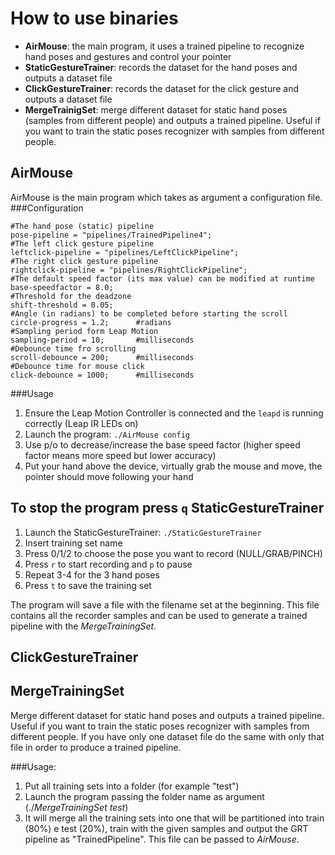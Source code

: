 How to use binaries
=======
 
* **AirMouse**: the main program, it uses a trained pipeline to recognize hand poses and gestures and control your pointer
* **StaticGestureTrainer**: records the dataset for the hand poses and outputs a dataset file
* **ClickGestureTrainer**: records the dataset for the click gesture and outputs a dataset file
* **MergeTrainigSet**: merge different dataset for static hand poses (samples from different people) and outputs a trained pipeline. Useful if you want to train the static poses recognizer with samples from different people.

AirMouse
--------
AirMouse is the main program which takes as argument a configuration file.
###Configuration
```
#The hand pose (static) pipeline
pose-pipeline = "pipelines/TrainedPipeline4";
#The left click gesture pipeline
leftclick-pipeline = "pipelines/LeftClickPipeline";
#The right click gesture pipeline
rightclick-pipeline = "pipelines/RightClickPipeline";
#The default speed factor (its max value) can be modified at runtime
base-speedfactor = 8.0;
#Threshold for the deadzone
shift-threshold = 0.05;
#Angle (in radians) to be completed before starting the scroll
circle-progress = 1.2;		#radians
#Sampling period form Leap Motion
sampling-period = 10;		#milliseconds
#Debounce time fro scrolling
scroll-debounce = 200; 		#milliseconds
#Debounce time for mouse click
click-debounce = 1000;		#milliseconds
```

###Usage
1. Ensure the Leap Motion Controller is connected and the `leapd` is running correctly (Leap IR LEDs on)
2. Launch the program: `./AirMouse config`
3. Use p/o to decrease/increase the base speed factor (higher speed factor means more speed but lower accuracy)
4. Put your hand above the device, virtually grab the mouse and move, the pointer should move following your hand

To stop the program press `q`
StaticGestureTrainer
--------
1. Launch the StaticGestureTrainer: `./StaticGestureTrainer`
2. Insert training set name
3. Press 0/1/2 to choose the pose you want to record (NULL/GRAB/PINCH)
4. Press `r` to start recording and `p` to pause 
5. Repeat 3-4 for the 3 hand poses
6. Press `t` to save the training set

The program will save a file with the filename set at the beginning. This file contains all the recorder samples and can be used to generate a trained pipeline with the *MergeTrainingSet*.

ClickGestureTrainer
--------

MergeTrainingSet
--------
Merge different dataset for static hand poses and outputs a trained pipeline. Useful if you want to train the static poses recognizer with samples from different people. If you have only one dataset file do the same with only that file in order to produce a trained pipeline.

###Usage:
1. Put all training sets into a folder (for example "test")
2. Launch the program passing the folder name as argument (./*MergeTrainingSet test*)
3. It will merge all the training sets into one that will be partitioned into train (80%) e test (20%), train with the given samples and output  the GRT pipeline as "TrainedPipeline". This file can be passed to *AirMouse*.

